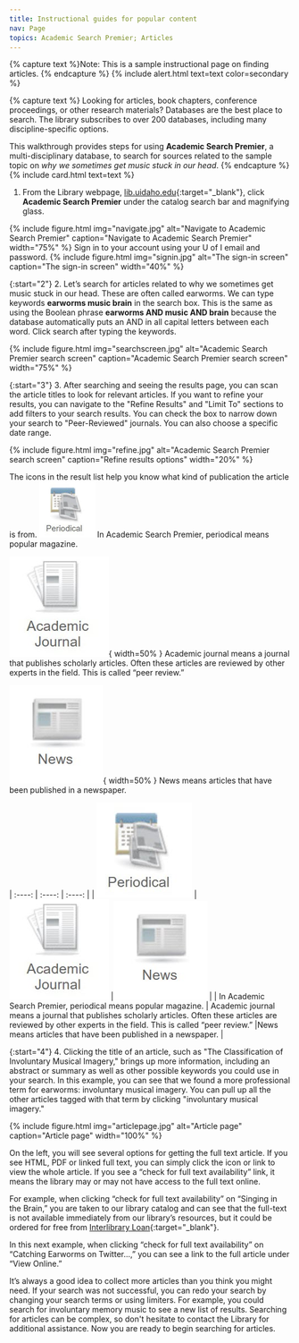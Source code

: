 ```yaml
---
title: Instructional guides for popular content
nav: Page
topics: Academic Search Premier; Articles
---
```


{% capture text %}Note:
This is a sample instructional page on finding articles. {% endcapture %}
{% include alert.html text=text color=secondary %}

{% capture text %}
Looking for articles, book chapters, conference proceedings, or other research materials? Databases are the best place to search. The library subscribes to over 200 databases, including many discipline-specific options.

This walkthrough provides steps for using **Academic Search Premier**, a multi-disciplinary database, to search for sources related to the sample topic on *why we sometimes get music stuck in our head*. 
{% endcapture %}
{% include card.html text=text %}


1. From the Library webpage, [lib.uidaho.edu](https://lib.uidaho.edu){:target="_blank"}, click **Academic Search Premier** under the catalog search bar and magnifying glass.

{% include figure.html img="navigate.jpg" alt="Navigate to Academic Search Premier" caption="Navigate to Academic Search Premier" width="75%" %}
Sign in to your account using your U of I email and password.
{% include figure.html img="signin.jpg" alt="The sign-in screen" caption="The sign-in screen" width="40%" %}

{:start="2"}
2. Let’s search for articles related to why we sometimes get music stuck in our head. These are often called earworms. We can type keywords **earworms music brain** in the search box. This is the same as using the Boolean phrase **earworms AND music AND brain** because the database automatically puts an AND in all capital letters between each word. Click search after typing the keywords.

{% include figure.html img="searchscreen.jpg" alt="Academic Search Premier search screen" caption="Academic Search Premier search screen" width="75%" %}

{:start="3"}
3. After searching and seeing the results page, you can scan the article titles to look for relevant articles. If you want to refine your results, you can navigate to the "Refine Results" and "Limit To" sections to add filters to your search results. You can check the box to narrow down your search to "Peer-Reviewed" journals. You can also choose a specific date range.

{% include figure.html img="refine.jpg" alt="Academic Search Premier search screen" caption="Refine results options" width="20%" %}

The icons in the result list help you know what kind of publication the article is from. 
<img src="https://raw.githubusercontent.com/hanwendong1/instructionteam/main/images/periodical.jpg" alt="periodical" width="100" height="100" /> In Academic Search Premier, periodical means popular magazine. 

![Academic journal](https://raw.githubusercontent.com/hanwendong1/instructionteam/main/images/academicjournal.jpg){ width=50% } Academic journal means a journal that publishes scholarly articles. Often these articles are reviewed by other experts in the field. This is called “peer review.” 

![News](https://raw.githubusercontent.com/hanwendong1/instructionteam/main/images/news.jpg){ width=50% } News means articles that have been published in a newspaper.

|    :----:   |    :----:   |    :----:   |
|       ![periodical](https://raw.githubusercontent.com/hanwendong1/instructionteam/main/images/periodical.jpg)      |![Academic journal](https://raw.githubusercontent.com/hanwendong1/instructionteam/main/images/academicjournal.jpg)             |![News](https://raw.githubusercontent.com/hanwendong1/instructionteam/main/images/news.jpg)             |
|       In Academic Search Premier, periodical means popular magazine.      | Academic journal means a journal that publishes scholarly articles. Often these articles are reviewed by other experts in the field. This is called “peer review.”             |News means articles that have been published in a newspaper.             |

{:start="4"}
4. Clicking the title of an article, such as "The Classification of Involuntary Musical Imagery," brings up more information, including an abstract or summary as well as other possible keywords you could use in your search. In this example, you can see that we found a more professional term for earworms: involuntary musical imagery. You can pull up all the other articles tagged with that term by clicking "involuntary musical imagery."

{% include figure.html img="articlepage.jpg" alt="Article page" caption="Article page" width="100%" %}

On the left, you will see several options for getting the full text article. If you see HTML, PDF or linked full text, you can simply click the icon or link to view the whole article.
If you see a “check for full text availability” link, it means the library may or may not have access to the full text online. 

For example, when clicking “check for full text availability” on “Singing in the Brain,” you are taken to our library catalog and can see that the full-text is not available immediately from our library’s resources, but it could be ordered for free from [Interlibrary Loan](https://www.lib.uidaho.edu/services/ill/){:target="_blank"}.



In this next example, when clicking “check for full text availability” on “Catching Earworms on Twitter...,” you can see a link to the full article under “View Online.”

It’s always a good idea to collect more articles than you think you might need. If your search was not successful, you can redo your search by changing your search terms or using limiters. For example, you could search for involuntary memory music to see a new list of results. Searching for articles can be complex, so don't hesitate to contact the Library for additional assistance. Now you are ready to begin searching for articles.




 